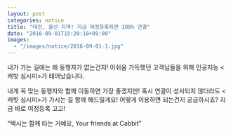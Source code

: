 ```yaml
---
layout: post
categories: notice
title: "대전, 울산 지역! 지금 여정등록하면 100% 연결"
date: "2016-09-01T15:20:18+09:00"
images:
  - "/images/notice/2016-09-01-1.jpg"
---
```


내가 가는 길에는 왜 동행자가 없는건지! 아쉬움 가득했던 고객님들을 위해 인공지능 &lt;캐빗 심시미&gt;가 태어났습니다.

내게 꼭 맞는 동행자와 함께 이동하면 가장 좋겠지만! 혹시 연결이 성사되지 않더라도 &lt;캐빗 심시미&gt;가 가시는 길 함께 해드릴게요! 어떻게 이용하면 되는건지 궁금하시죠? 지금 바로 여정등록 고고!

"택시는 함께 타는 거예요, Your friends at Cabbit"
